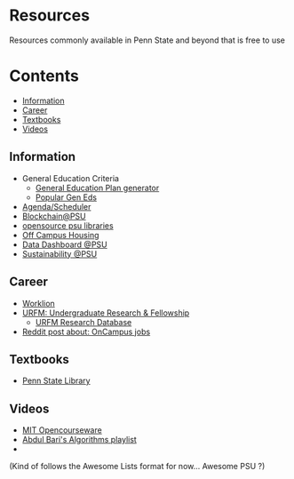 # Resources
Resources commonly available in Penn State and beyond that is free to use

# Contents
- [Information](#information)
- [Career](#career)
- [Textbooks](#textbooks)
- [Videos](#videos)

## Information
- General Education Criteria
    - [General Education Plan generator](https://genedplan.psu.edu/)
    - [Popular Gen Eds](https://www.reddit.com/r/PennStateUniversity/comments/jw248c/thread_geneds_simplified/)
- [Agenda/Scheduler](https://github.com/openPSU/Scheduler)
- [Blockchain@PSU](https://github.com/blockchainpsu)
- [opensource psu libraries](https://libraries.psu.edu/open-penn-state)
- [Off Campus Housing](https://livingoffcampus.psu.edu/)
- [Data Dashboard @PSU](https://datadigest.psu.edu/)
- [Sustainability @PSU](https://sustainability.psu.edu/)

## Career
- [Worklion](https://worklion.psu.edu/)
- [URFM: Undergraduate Research & Fellowship](https://urfm.psu.edu/)
    - [URFM Research Database](https://urfm.psu.edu/research/undergraduate-research-opportunities-database)
- [Reddit post about: OnCampus jobs](https://www.reddit.com/r/PennStateUniversity/comments/i3kppw/on_campus_jobs_a_definitive_guide/)

## Textbooks
- [Penn State Library](https://libraries.psu.edu/)

## Videos
- [MIT Opencourseware](https://ocw.mit.edu/)
- [Abdul Bari's Algorithms playlist](https://www.youtube.com/playlist?list=PLDN4rrl48XKpZkf03iYFl-O29szjTrs_O)
- 

(Kind of follows the Awesome Lists format for now... Awesome PSU ?)
